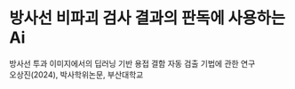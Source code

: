 # 방사선 비파괴 검사 결과의 판독에 사용하는 Ai

방사선 투과 이미지에서의 딥러닝 기반 용접 결함 자동 검출 기법에 관한 연구 <br>
오상진(2024), 박사학위논문, 부산대학교 


